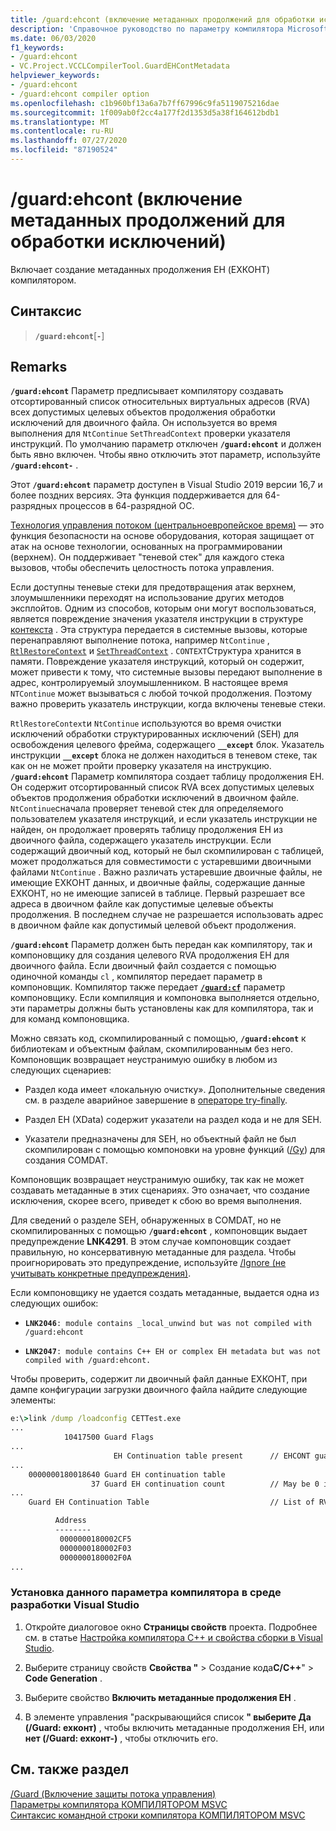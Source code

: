 ```yaml
---
title: /guard:ehcont (включение метаданных продолжений для обработки исключений)
description: 'Справочное руководство по параметру компилятора Microsoft C++/Guard: ехконт.'
ms.date: 06/03/2020
f1_keywords:
- /guard:ehcont
- VC.Project.VCCLCompilerTool.GuardEHContMetadata
helpviewer_keywords:
- /guard:ehcont
- /guard:ehcont compiler option
ms.openlocfilehash: c1b960bf13a6a7b7ff67996c9fa5119075216dae
ms.sourcegitcommit: 1f009ab0f2cc4a177f2d1353d5a38f164612bdb1
ms.translationtype: MT
ms.contentlocale: ru-RU
ms.lasthandoff: 07/27/2020
ms.locfileid: "87190524"
---
```

# <a name="guardehcont-enable-eh-continuation-metadata"></a>/guard:ehcont (включение метаданных продолжений для обработки исключений)

Включает создание метаданных продолжения EH (ЕХКОНТ) компилятором.

## <a name="syntax"></a>Синтаксис

> **`/guard:ehcont`**[**`-`**]

## <a name="remarks"></a>Remarks

**`/guard:ehcont`** Параметр предписывает компилятору создавать отсортированный список относительных виртуальных адресов (RVA) всех допустимых целевых объектов продолжения обработки исключений для двоичного файла. Он используется во время выполнения для `NtContinue` `SetThreadContext` проверки указателя инструкций. По умолчанию параметр отключен **`/guard:ehcont`** и должен быть явно включен. Чтобы явно отключить этот параметр, используйте **`/guard:ehcont-`** .

Этот **`/guard:ehcont`** параметр доступен в Visual Studio 2019 версии 16,7 и более поздних версиях. Эта функция поддерживается для 64-разрядных процессов в 64-разрядной ОС.

[Технология управления потоком (центральноевропейское время)](https://software.intel.com/sites/default/files/managed/4d/2a/control-flow-enforcement-technology-preview.pdf) — это функция безопасности на основе оборудования, которая защищает от атак на основе технологии, основанных на программировании (верхнем). Он поддерживает "теневой стек" для каждого стека вызовов, чтобы обеспечить целостность потока управления.

Если доступны теневые стеки для предотвращения атак верхнем, злоумышленники переходят на использование других методов эксплойтов. Одним из способов, которым они могут воспользоваться, является повреждение значения указателя инструкции в структуре [контекста](/windows/win32/api/winnt/ns-winnt-context) . Эта структура передается в системные вызовы, которые перенаправляют выполнение потока, например `NtContinue` , [`RtlRestoreContext`](/windows/win32/api/winnt/nf-winnt-rtlrestorecontext) и [`SetThreadContext`](/windows/win32/api/processthreadsapi/nf-processthreadsapi-setthreadcontext) . `CONTEXT`Структура хранится в памяти. Повреждение указателя инструкций, который он содержит, может привести к тому, что системные вызовы передают выполнение в адрес, контролируемый злоумышленником. В настоящее время `NTContinue` может вызываться с любой точкой продолжения. Поэтому важно проверить указатель инструкции, когда включены теневые стеки.

`RtlRestoreContext`и `NtContinue` используются во время очистки исключений обработки структурированных исключений (SEH) для освобождения целевого фрейма, содержащего **`__except`** блок. Указатель инструкции **`__except`** блока не должен находиться в теневом стеке, так как он не может пройти проверку указателя на инструкцию. **`/guard:ehcont`** Параметр компилятора создает таблицу продолжения EH. Он содержит отсортированный список RVA всех допустимых целевых объектов продолжения обработки исключений в двоичном файле. `NtContinue`сначала проверяет теневой стек для определяемого пользователем указателя инструкций, и если указатель инструкции не найден, он продолжает проверять таблицу продолжения EH из двоичного файла, содержащего указатель инструкции. Если содержащий двоичный код, который не был скомпилирован с таблицей, может продолжаться для совместимости с устаревшими двоичными файлами `NtContinue` . Важно различать устаревшие двоичные файлы, не имеющие ЕХКОНТ данных, и двоичные файлы, содержащие данные ЕХКОНТ, но не имеющие записей в таблице. Первый разрешает все адреса в двоичном файле как допустимые целевые объекты продолжения. В последнем случае не разрешается использовать адрес в двоичном файле как допустимый целевой объект продолжения.

**`/guard:ehcont`** Параметр должен быть передан как компилятору, так и компоновщику для создания целевого RVA продолжения EH для двоичного файла. Если двоичный файл создается с помощью одиночной команды `cl` , компилятор передает параметр в компоновщик. Компилятор также передает [**`/guard:cf`**](guard-enable-control-flow-guard.md) параметр компоновщику. Если компиляция и компоновка выполняется отдельно, эти параметры должны быть установлены как для компилятора, так и для команд компоновщика.

Можно связать код, скомпилированный с помощью, **`/guard:ehcont`** к библиотекам и объектным файлам, скомпилированным без него. Компоновщик возвращает неустранимую ошибку в любом из следующих сценариев:

- Раздел кода имеет «локальную очистку». Дополнительные сведения см. в разделе аварийное завершение в [операторе try-finally](../../cpp/try-finally-statement.md#abnormal-termination).

- Раздел EH (XData) содержит указатели на раздел кода и не для SEH.

- Указатели предназначены для SEH, но объектный файл не был скомпилирован с помощью компоновки на уровне функций ([/Gy](gy-enable-function-level-linking.md)) для создания COMDAT.

Компоновщик возвращает неустранимую ошибку, так как не может создавать метаданные в этих сценариях. Это означает, что создание исключения, скорее всего, приведет к сбою во время выполнения.

Для сведений о разделе SEH, обнаруженных в COMDAT, но не скомпилированных с помощью **`/guard:ehcont`** , компоновщик выдает предупреждение **LNK4291**. В этом случае компоновщик создает правильную, но консервативную метаданные для раздела. Чтобы проигнорировать это предупреждение, используйте [/Ignore (не учитывать конкретные предупреждения)](ignore-ignore-specific-warnings.md).

Если компоновщику не удается создать метаданные, выдается одна из следующих ошибок:

- **`LNK2046`**`: module contains _local_unwind but was not compiled with /guard:ehcont`

- **`LNK2047`**`: module contains C++ EH or complex EH metadata but was not compiled with /guard:ehcont.`

Чтобы проверить, содержит ли двоичный файл данные ЕХКОНТ, при дампе конфигурации загрузки двоичного файла найдите следующие элементы:

```cmd
e:\>link /dump /loadconfig CETTest.exe
...
            10417500 Guard Flags
...
                       EH Continuation table present      // EHCONT guard flag present
...
    0000000180018640 Guard EH continuation table
                  37 Guard EH continuation count          // May be 0 if no exception handling is used in the binary. Still counts has having EHCONT data.
...
    Guard EH Continuation Table                           // List of RVAs

          Address
          --------
           0000000180002CF5
           0000000180002F03
           0000000180002F0A
...
```

### <a name="to-set-this-compiler-option-in-the-visual-studio-development-environment"></a>Установка данного параметра компилятора в среде разработки Visual Studio

1. Откройте диалоговое окно **Страницы свойств** проекта. Подробнее см. в статье [Настройка компилятора C++ и свойства сборки в Visual Studio](../working-with-project-properties.md).

1. Выберите страницу свойств **Свойства "**  >  Создание кода**C/C++**"  >  **Code Generation** .

1. Выберите свойство **Включить метаданные продолжения EH** .

1. В элементе управления "раскрывающийся список **" выберите Да (/Guard: ехконт)** , чтобы включить метаданные продолжения EH, или **нет (/Guard: ехконт-)** , чтобы отключить его.

## <a name="see-also"></a>См. также раздел

[/Guard (Включение защиты потока управления)](guard-enable-control-flow-guard.md)\
[Параметры компилятора КОМПИЛЯТОРОМ MSVC](compiler-options.md)\
[Синтаксис командной строки компилятора КОМПИЛЯТОРОМ MSVC](compiler-command-line-syntax.md)
